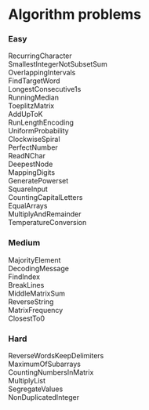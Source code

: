 # Algorithm problems  

### Easy  
RecurringCharacter  
SmallestIntegerNotSubsetSum  
OverlappingIntervals  
FindTargetWord  
LongestConsecutive1s  
RunningMedian  
ToeplitzMatrix  
AddUpToK  
RunLengthEncoding  
UniformProbability  
ClockwiseSpiral  
PerfectNumber  
ReadNChar  
DeepestNode  
MappingDigits  
GeneratePowerset  
SquareInput  
CountingCapitalLetters  
EqualArrays  
MultiplyAndRemainder  
TemperatureConversion  


### Medium  
MajorityElement  
DecodingMessage  
FindIndex  
BreakLines  
MiddleMatrixSum  
ReverseString  
MatrixFrequency  
ClosestTo0  


### Hard  
ReverseWordsKeepDelimiters  
MaximumOfSubarrays  
CountingNumbersInMatrix  
MultiplyList  
SegregateValues  
NonDuplicatedInteger  















